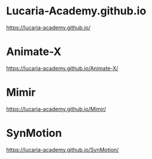 # Lucaria-Academy.github.io
https://lucaria-academy.github.io/

# Animate-X
https://lucaria-academy.github.io/Animate-X/
# Mimir
https://lucaria-academy.github.io/Mimir/
# SynMotion
https://lucaria-academy.github.io/SynMotion/
